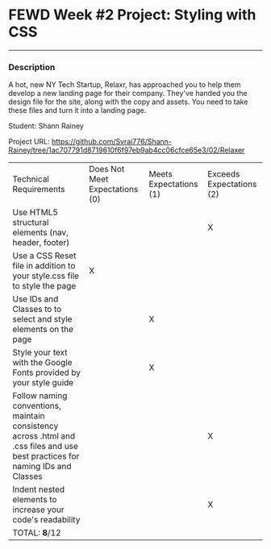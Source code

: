 # FEWD Week #2 Project: Styling with CSS

---


### Description


A hot, new NY Tech Startup, Relaxr, has approached you to help them develop a new landing page for their company. They've handed you the design file for the site, along with the copy and assets. You need to take these files and turn it into a landing page.

Student: Shann Rainey

Project URL: https://github.com/Svrai776/Shann-Rainey/tree/1ac707791d8719610f6f97eb9ab4cc06cfce65e3/02/Relaxer


|                                                                                                                               |                                |                        |                          |
|-------------------------------------------------------------------------------------------------------------------------------|--------------------------------|------------------------|--------------------------|
| Technical Requirements                                                                                                        | Does Not Meet Expectations (0) | Meets Expectations (1) | Exceeds Expectations (2) |
| Use HTML5 structural elements (nav, header, footer)                                                                           |                                |                        |                   X       |
| Use a CSS Reset file in addition to your style.css file to style the page                                                     |                    X            |                       |                          |
| Use IDs and Classes to to select and style elements on the page                                                               |                                |          X              |                          |
| Style your text with the Google Fonts provided by your style guide                                                            |                                |         X               |                         |
| Follow naming conventions, maintain consistency across .html and .css files and use best practices for naming IDs and Classes |                                |                       |   X                       |
| Indent nested elements to increase your code's readability                                                                    |                                |                       |                X          |
| TOTAL: __8__/12                                                                                                              |                                |                        |                          |
